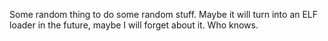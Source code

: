 Some random thing to do some random stuff. Maybe it will turn into an ELF loader
in the future, maybe I will forget about it. Who knows.
